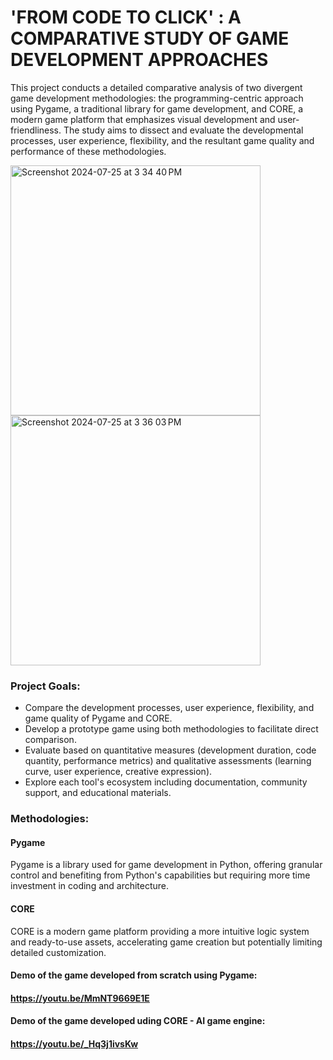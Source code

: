 # 'FROM CODE TO CLICK' : A COMPARATIVE STUDY OF GAME DEVELOPMENT APPROACHES

This project conducts a detailed comparative analysis of two divergent game development methodologies: the programming-centric approach using Pygame, a traditional library for game development, and CORE, a modern game platform that emphasizes visual development and user-friendliness. The study aims to dissect and evaluate the developmental processes, user experience, flexibility, and the resultant game quality and performance of these methodologies.


<img width="400" alt="Screenshot 2024-07-25 at 3 34 40 PM" src="https://github.com/user-attachments/assets/79efb7ca-6b96-4737-b9e1-eb4f90e86ff7">             <img width="400" alt="Screenshot 2024-07-25 at 3 36 03 PM" src="https://github.com/user-attachments/assets/0c674432-f538-4e32-aaf8-a8000c0a04fa">



### Project Goals:
- Compare the development processes, user experience, flexibility, and game quality of Pygame and CORE.
- Develop a prototype game using both methodologies to facilitate direct comparison.
- Evaluate based on quantitative measures (development duration, code quantity, performance metrics) and qualitative assessments (learning curve, user experience, creative expression).
- Explore each tool's ecosystem including documentation, community support, and educational materials.


### Methodologies:
#### Pygame

  Pygame is a library used for game development in Python, offering granular control and benefiting from Python's capabilities but requiring more time investment in coding and architecture.

#### CORE

  CORE is a modern game platform providing a more intuitive logic system and ready-to-use assets, accelerating game creation but potentially limiting detailed customization.


#### Demo of the game developed from scratch using Pygame: 
  #### https://youtu.be/MmNT9669E1E

#### Demo of the game developed uding CORE - AI game engine: 
  #### https://youtu.be/_Hq3j1ivsKw
